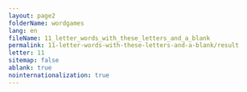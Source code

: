 ```yaml
---
layout: page2
folderName: wordgames
lang: en
fileName: 11_letter_words_with_these_letters_and_a_blank
permalink: 11-letter-words-with-these-letters-and-a-blank/result
letter: 11
sitemap: false
ablank: true
nointernationalization: true
---
```

